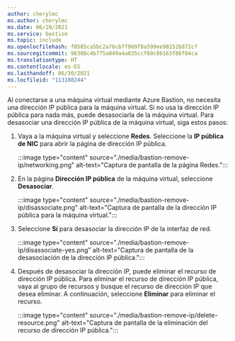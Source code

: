 ```yaml
---
author: cherylmc
ms.author: cherylmc
ms.date: 06/29/2021
ms.service: bastion
ms.topic: include
ms.openlocfilehash: f0585ca5bc2a76cb7f969f8a599ee98152b872cf
ms.sourcegitcommit: 98308c4b775a049a4a035ccf60c8b163f86f04ca
ms.translationtype: HT
ms.contentlocale: es-ES
ms.lasthandoff: 06/30/2021
ms.locfileid: "113108244"
---
```

Al conectarse a una máquina virtual mediante Azure Bastion, no necesita una dirección IP pública para la máquina virtual. Si no usa la dirección IP pública para nada más, puede desasociarla de la máquina virtual. Para desasociar una dirección IP pública de la máquina virtual, siga estos pasos:

1. Vaya a la máquina virtual y seleccione **Redes**. Seleccione la **IP pública de NIC** para abrir la página de dirección IP pública.

   :::image type="content" source="./media/bastion-remove-ip/networking.png" alt-text="Captura de pantalla de la página Redes.":::

1. En la página **Dirección IP pública** de la máquina virtual, seleccione **Desasociar**.

   :::image type="content" source="./media/bastion-remove-ip/disassociate.png" alt-text="Captura de pantalla de la dirección IP pública para la máquina virtual.":::

1. Seleccione **Sí** para desasociar la dirección IP de la interfaz de red.

   :::image type="content" source="./media/bastion-remove-ip/disassociate-yes.png" alt-text="Captura de pantalla de la desasociación de la dirección IP pública.":::

1. Después de desasociar la dirección IP, puede eliminar el recurso de dirección IP pública. Para eliminar el recurso de dirección IP pública, vaya al grupo de recursos y busque el recurso de dirección IP que desea eliminar. A continuación, seleccione **Eliminar** para eliminar el recurso.

   :::image type="content" source="./media/bastion-remove-ip/delete-resource.png" alt-text="Captura de pantalla de la eliminación del recurso de dirección IP pública.":::